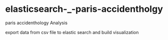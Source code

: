 # elasticsearch-_-paris-accidentholgy
paris accidenthology Analysis

export data from csv file to elastic search and build visualization
